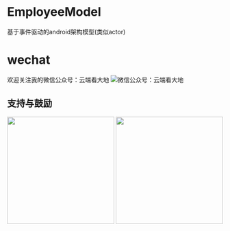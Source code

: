 # EmployeeModel
基于事件驱动的android架构模型(类似actor)

# wechat
欢迎关注我的微信公众号：云端看大地
![微信公众号：云端看大地](http://img.blog.csdn.net/20170304213044167?watermark/2/text/aHR0cDovL2Jsb2cuY3Nkbi5uZXQvdTAxMzgxODk5MA==/font/5a6L5L2T/fontsize/400/fill/I0JBQkFCMA==/dissolve/70/gravity/SouthEast)




## 支持与鼓励
<div>
<img src="https://img-blog.csdn.net/20180415175153520?watermark/2/text/aHR0cHM6Ly9ibG9nLmNzZG4ubmV0L3UwMTM4MTg5OTA=/font/5a6L5L2T/fontsize/400/fill/I0JBQkFCMA==/dissolve/70" width="250" alt=""/>
<img src="https://img-blog.csdn.net/2018041517520290?watermark/2/text/aHR0cHM6Ly9ibG9nLmNzZG4ubmV0L3UwMTM4MTg5OTA=/font/5a6L5L2T/fontsize/400/fill/I0JBQkFCMA==/dissolve/70" width="250" alt=""/>
</div>

